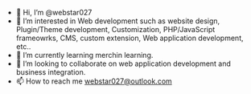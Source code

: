 - 👋 Hi, I’m @webstar027
- 👀 I’m interested in Web development such as website design, Plugin/Theme development, Customization, PHP/JavaScript frameowrks, CMS, custom extension, Web application development, etc..
- 🌱 I’m currently learning merchin learning.
- 💞️ I’m looking to collaborate on web application development and business integration.
- 📫 How to reach me webstar027@outlook.com

<!---
webstar027/webstar027 is a ✨ special ✨ repository because its `README.md` (this file) appears on your GitHub profile.
You can click the Preview link to take a look at your changes.
--->
